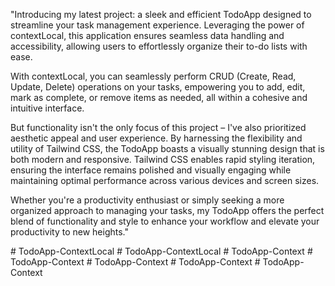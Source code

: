 "Introducing my latest project: a sleek and efficient TodoApp designed to streamline your task management experience. Leveraging the power of contextLocal, this application ensures seamless data handling and accessibility, allowing users to effortlessly organize their to-do lists with ease.

With contextLocal, you can seamlessly perform CRUD (Create, Read, Update, Delete) operations on your tasks, empowering you to add, edit, mark as complete, or remove items as needed, all within a cohesive and intuitive interface.

But functionality isn't the only focus of this project – I've also prioritized aesthetic appeal and user experience. By harnessing the flexibility and utility of Tailwind CSS, the TodoApp boasts a visually stunning design that is both modern and responsive. Tailwind CSS enables rapid styling iteration, ensuring the interface remains polished and visually engaging while maintaining optimal performance across various devices and screen sizes.

Whether you're a productivity enthusiast or simply seeking a more organized approach to managing your tasks, my TodoApp offers the perfect blend of functionality and style to enhance your workflow and elevate your productivity to new heights."







#   T o d o A p p - C o n t e x t L o c a l  
 #   T o d o A p p - C o n t e x t L o c a l  
 #   T o d o A p p - C o n t e x t  
 #   T o d o A p p - C o n t e x t  
 #   T o d o A p p - C o n t e x t  
 #   T o d o A p p - C o n t e x t  
 #   T o d o A p p - C o n t e x t  
 